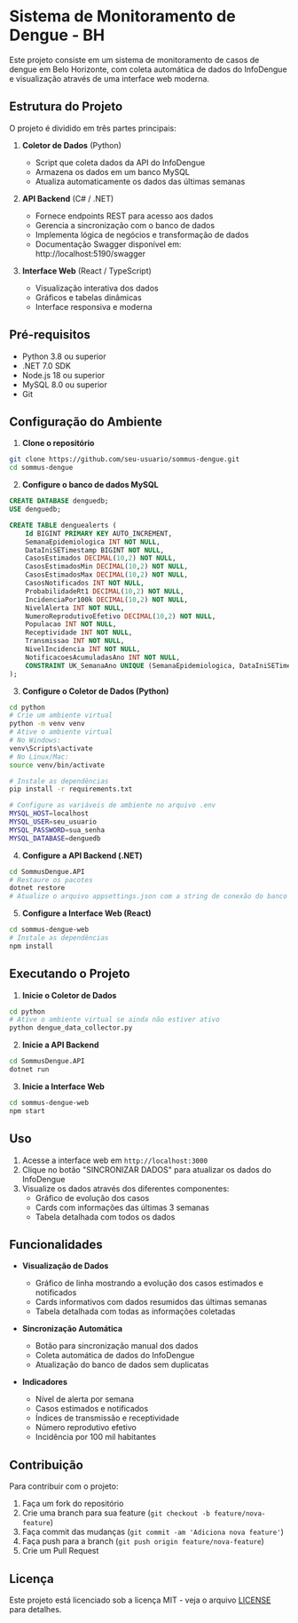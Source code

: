 # Sistema de Monitoramento de Dengue - BH

Este projeto consiste em um sistema de monitoramento de casos de dengue em Belo Horizonte, com coleta automática de dados do InfoDengue e visualização através de uma interface web moderna.

## Estrutura do Projeto

O projeto é dividido em três partes principais:

1. **Coletor de Dados** (Python)
   - Script que coleta dados da API do InfoDengue
   - Armazena os dados em um banco MySQL
   - Atualiza automaticamente os dados das últimas semanas

2. **API Backend** (C# / .NET)
   - Fornece endpoints REST para acesso aos dados
   - Gerencia a sincronização com o banco de dados
   - Implementa lógica de negócios e transformação de dados
   - Documentação Swagger disponível em: http://localhost:5190/swagger

3. **Interface Web** (React / TypeScript)
   - Visualização interativa dos dados
   - Gráficos e tabelas dinâmicas
   - Interface responsiva e moderna

## Pré-requisitos

- Python 3.8 ou superior
- .NET 7.0 SDK
- Node.js 18 ou superior
- MySQL 8.0 ou superior
- Git

## Configuração do Ambiente

1. **Clone o repositório**
```bash
git clone https://github.com/seu-usuario/sommus-dengue.git
cd sommus-dengue
```

2. **Configure o banco de dados MySQL**
```sql
CREATE DATABASE denguedb;
USE denguedb;

CREATE TABLE denguealerts (
    Id BIGINT PRIMARY KEY AUTO_INCREMENT,
    SemanaEpidemiologica INT NOT NULL,
    DataIniSETimestamp BIGINT NOT NULL,
    CasosEstimados DECIMAL(10,2) NOT NULL,
    CasosEstimadosMin DECIMAL(10,2) NOT NULL,
    CasosEstimadosMax DECIMAL(10,2) NOT NULL,
    CasosNotificados INT NOT NULL,
    ProbabilidadeRt1 DECIMAL(10,2) NOT NULL,
    IncidenciaPor100k DECIMAL(10,2) NOT NULL,
    NivelAlerta INT NOT NULL,
    NumeroReprodutivoEfetivo DECIMAL(10,2) NOT NULL,
    Populacao INT NOT NULL,
    Receptividade INT NOT NULL,
    Transmissao INT NOT NULL,
    NivelIncidencia INT NOT NULL,
    NotificacoesAcumuladasAno INT NOT NULL,
    CONSTRAINT UK_SemanaAno UNIQUE (SemanaEpidemiologica, DataIniSETimestamp)
);
```

3. **Configure o Coletor de Dados (Python)**
```bash
cd python
# Crie um ambiente virtual
python -m venv venv
# Ative o ambiente virtual
# No Windows:
venv\Scripts\activate
# No Linux/Mac:
source venv/bin/activate

# Instale as dependências
pip install -r requirements.txt

# Configure as variáveis de ambiente no arquivo .env
MYSQL_HOST=localhost
MYSQL_USER=seu_usuario
MYSQL_PASSWORD=sua_senha
MYSQL_DATABASE=denguedb
```

4. **Configure a API Backend (.NET)**
```bash
cd SommusDengue.API
# Restaure os pacotes
dotnet restore
# Atualize o arquivo appsettings.json com a string de conexão do banco
```

5. **Configure a Interface Web (React)**
```bash
cd sommus-dengue-web
# Instale as dependências
npm install
```

## Executando o Projeto

1. **Inicie o Coletor de Dados**
```bash
cd python
# Ative o ambiente virtual se ainda não estiver ativo
python dengue_data_collector.py
```

2. **Inicie a API Backend**
```bash
cd SommusDengue.API
dotnet run
```

3. **Inicie a Interface Web**
```bash
cd sommus-dengue-web
npm start
```

## Uso

1. Acesse a interface web em `http://localhost:3000`
2. Clique no botão "SINCRONIZAR DADOS" para atualizar os dados do InfoDengue
3. Visualize os dados através dos diferentes componentes:
   - Gráfico de evolução dos casos
   - Cards com informações das últimas 3 semanas
   - Tabela detalhada com todos os dados

## Funcionalidades

- **Visualização de Dados**
  - Gráfico de linha mostrando a evolução dos casos estimados e notificados
  - Cards informativos com dados resumidos das últimas semanas
  - Tabela detalhada com todas as informações coletadas

- **Sincronização Automática**
  - Botão para sincronização manual dos dados
  - Coleta automática de dados do InfoDengue
  - Atualização do banco de dados sem duplicatas

- **Indicadores**
  - Nível de alerta por semana
  - Casos estimados e notificados
  - Índices de transmissão e receptividade
  - Número reprodutivo efetivo
  - Incidência por 100 mil habitantes

## Contribuição

Para contribuir com o projeto:

1. Faça um fork do repositório
2. Crie uma branch para sua feature (`git checkout -b feature/nova-feature`)
3. Faça commit das mudanças (`git commit -am 'Adiciona nova feature'`)
4. Faça push para a branch (`git push origin feature/nova-feature`)
5. Crie um Pull Request

## Licença

Este projeto está licenciado sob a licença MIT - veja o arquivo [LICENSE](LICENSE) para detalhes.
